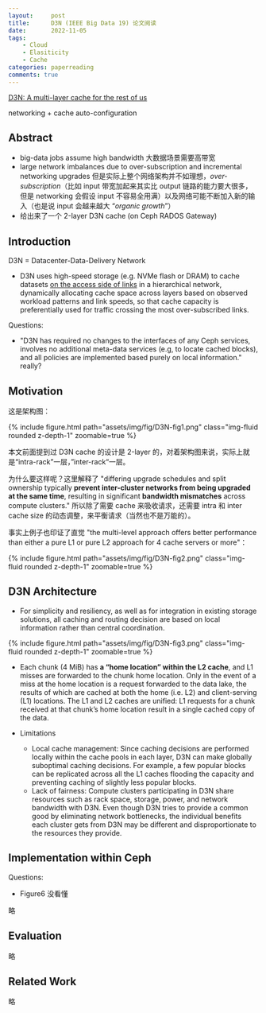 ```yaml
---
layout:     post
title:      D3N (IEEE Big Data 19) 论文阅读
date:       2022-11-05
tags:
    - Cloud
    - Elasiticity
    - Cache
categories: paperreading
comments: true
---
```


[D3N: A multi-layer cache for the rest of us](https://www.ccs.neu.edu/home/pjd/papers/ekaynar_bigdata19.pdf)

networking + cache auto-configuration

## Abstract

- big-data jobs assume high bandwidth 大数据场景需要高带宽
- large network imbalances due to over-subscription and incremental networking upgrades 但是实际上整个网络架构并不如理想，*over-subscription*（比如 input 带宽加起来其实比 output 链路的能力要大很多，但是 networking 会假设 input 不容易全用满）以及网络可能不断加入新的输入（也是说 input 会越来越大 “*organic growth*”）
- 给出来了一个 2-layer D3N cache (on Ceph RADOS Gateway)

## Introduction

D3N = Datacenter-Data-Delivery Network

- D3N uses high-speed storage (e.g. NVMe flash or DRAM) to cache datasets <u>on the access side of links</u> in a hierarchical network, dynamically allocating cache space across layers based on observed workload patterns and link speeds, so that cache capacity is preferentially used for traffic crossing the most over-subscribed links.

Questions:

- "D3N has required no changes to the interfaces of any Ceph services, involves no additional meta-data services (e.g, to locate cached blocks), and all policies are implemented based purely on local information." really?

## Motivation

这是架构图：

{% include figure.html path="assets/img/fig/D3N-fig1.png" class="img-fluid rounded z-depth-1" zoomable=true %}

本文前面提到过 D3N cache 的设计是 2-layer 的，对着架构图来说，实际上就是“intra-rack”一层，”inter-rack“一层。

为什么要这样呢？这里解释了 "differing upgrade schedules and split ownership typically **prevent inter-cluster networks from being upgraded at the same time**, resulting in significant **bandwidth mismatches** across compute clusters." 所以除了需要 cache 来吸收请求，还需要 intra 和 inter cache size 的动态调整，来平衡请求（当然也不是万能的）。

事实上例子也印证了直觉 "the multi-level approach offers better performance than either a pure L1 or pure L2 approach for 4 cache servers or more"：

{% include figure.html path="assets/img/fig/D3N-fig2.png" class="img-fluid rounded z-depth-1" zoomable=true %}

## D3N Architecture

- For simplicity and resiliency, as well as for integration in existing storage solutions, all caching and routing decision are based on local information rather than central coordination.

{% include figure.html path="assets/img/fig/D3N-fig3.png" class="img-fluid rounded z-depth-1" zoomable=true %}

- Each chunk (4 MiB) has **a “home location” within the L2 cache**, and L1 misses are forwarded to the chunk home location. Only in the event of a miss at the home location is a request forwarded to the data lake, the results of which are cached at both the home (i.e. L2) and client-serving (L1) locations. The L1 and L2 caches are unified: L1 requests for a chunk received at that chunk’s home location result in a single cached copy of the data.

- Limitations
  - Local cache management: Since caching decisions are performed locally within the cache pools in each layer, D3N can make globally suboptimal caching decisions. For example, a few popular blocks can be replicated across all the L1 caches flooding the capacity and preventing caching of slightly less popular blocks.
  - Lack of fairness: Compute clusters participating in D3N share resources such as rack space, storage, power, and network bandwidth with D3N. Even though D3N tries to provide a common good by eliminating network bottlenecks, the individual benefits each cluster gets from D3N may be different and disproportionate to the resources they provide.

## Implementation within Ceph

Questions:

- Figure6 没看懂

略

## Evaluation

略

## Related Work

略

